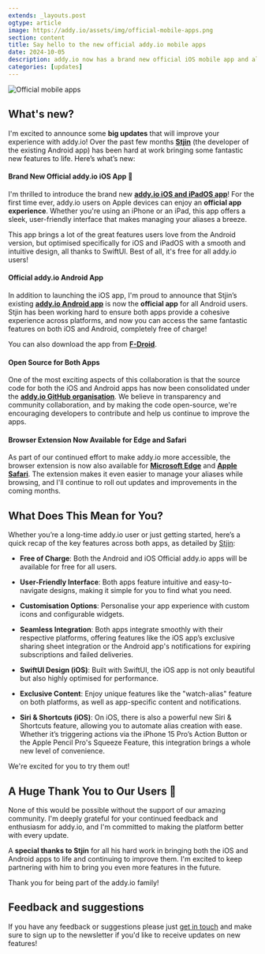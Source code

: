 ```yaml
---
extends: _layouts.post
ogtype: article
image: https://addy.io/assets/img/official-mobile-apps.png
section: content
title: Say hello to the new official addy.io mobile apps
date: 2024-10-05
description: addy.io now has a brand new official iOS mobile app and also an official Android app, not to mention the browser extension now being available for Edge and Safari!
categories: [updates]
---
```


<div class="flex justify-center">
  <img class="shadow" src="/assets/img/official-mobile-apps.png" alt="Official mobile apps" title="Official mobile apps">
</div>

## What's new?

I'm excited to announce some **big updates** that will improve your experience with addy.io! Over the past few months **[Stjin](https://twitter.com/Stjinchan)** (the developer of the existing Android app) has been hard at work bringing some fantastic new features to life. Here’s what’s new:

#### Brand New Official addy.io iOS App 🎉

I'm thrilled to introduce the brand new **[addy.io iOS and iPadOS app](https://apps.apple.com/app/addy-io/id6563138633)**! For the first time ever, addy.io users on Apple devices can enjoy an **official app experience**. Whether you're using an iPhone or an iPad, this app offers a sleek, user-friendly interface that makes managing your aliases a breeze.

This app brings a lot of the great features users love from the Android version, but optimised specifically for iOS and iPadOS with a smooth and intuitive design, all thanks to SwiftUI. Best of all, it's free for all addy.io users!

#### Official addy.io Android App

In addition to launching the iOS app, I'm proud to announce that Stjin’s existing **[addy.io Android app](https://play.google.com/store/apps/details?id=host.stjin.anonaddy)** is now the **official app** for all Android users. Stjin has been working hard to ensure both apps provide a cohesive experience across platforms, and now you can access the same fantastic features on both iOS and Android, completely free of charge!

You can also download the app from **[F-Droid](https://f-droid.org/packages/host.stjin.anonaddy)**.

#### Open Source for Both Apps

One of the most exciting aspects of this collaboration is that the source code for both the iOS and Android apps has now been consolidated under the **[addy.io GitHub organisation](https://github.com/anonaddy)**. We believe in transparency and community collaboration, and by making the code open-source, we're encouraging developers to contribute and help us continue to improve the apps.

#### Browser Extension Now Available for Edge and Safari

As part of our continued effort to make addy.io more accessible, the browser extension is now also available for **[Microsoft Edge](https://microsoftedge.microsoft.com/addons/detail/addyio-anonymous-email/ohjlgpcfncgkijjfmabldlgnccmgcehl)** and **[Apple Safari](https://apps.apple.com/app/addy-io-extension/id6670220050)**. The extension makes it even easier to manage your aliases while browsing, and I'll continue to roll out updates and improvements in the coming months.

## What Does This Mean for You?

Whether you’re a long-time addy.io user or just getting started, here’s a quick recap of the key features across both apps, as detailed by [Stjin](https://old.reddit.com/r/addy_io/comments/1fwlegb/addyio_for_ios_ipados_is_here/):

- **Free of Charge**: Both the Android and iOS Official addy.io apps will be available for free for all users.

- **User-Friendly Interface**: Both apps feature intuitive and easy-to-navigate designs, making it simple for you to find what you need.

- **Customisation Options**: Personalise your app experience with custom icons and configurable widgets.

- **Seamless Integration**: Both apps integrate smoothly with their respective platforms, offering features like the iOS app’s exclusive sharing sheet integration or the Android app's notifications for expiring subscriptions and failed deliveries.

- **SwiftUI Design (iOS)**: Built with SwiftUI, the iOS app is not only beautiful but also highly optimised for performance.

- **Exclusive Content**: Enjoy unique features like the "watch-alias" feature on both platforms, as well as app-specific content and notifications.

- **Siri & Shortcuts (iOS)**: On iOS, there is also a powerful new Siri & Shortcuts feature, allowing you to automate alias creation with ease. Whether it’s triggering actions via the iPhone 15 Pro’s Action Button or the Apple Pencil Pro's Squeeze Feature, this integration brings a whole new level of convenience.

We're excited for you to try them out!

## A Huge Thank You to Our Users 🙏

None of this would be possible without the support of our amazing community. I'm deeply grateful for your continued feedback and enthusiasm for addy.io, and I'm committed to making the platform better with every update.

A **special thanks to Stjin** for all his hard work in bringing both the iOS and Android apps to life and continuing to improve them. I'm excited to keep partnering with him to bring you even more features in the future.

Thank you for being part of the addy.io family!

## Feedback and suggestions

If you have any feedback or suggestions please just [get in touch](/contact/) and make sure to sign up to the newsletter if you'd like to receive updates on new features!
